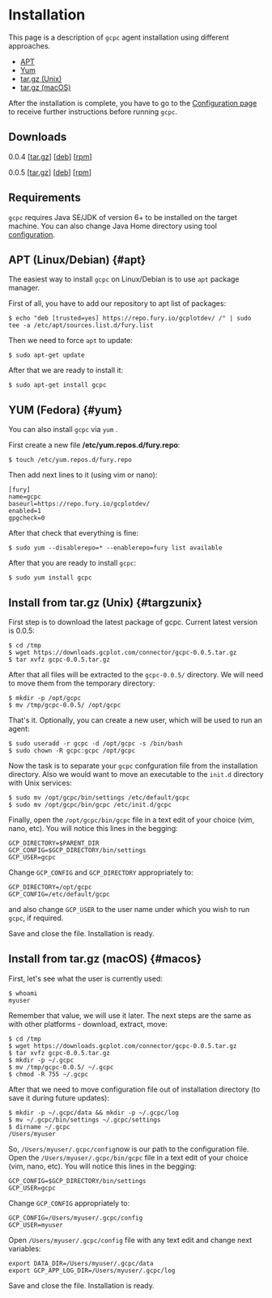 # Installation

This page is a description of `gcpc` agent installation using different approaches.

* [APT](#apt)
* [Yum](#yum)
* [tar.gz \(Unix\)](#targzunix)
* [tar.gz \(macOS\)](#macos)

After the installation is complete, you have to go to the [Configuration page](/log-files-processing/connector-installation-and-configuration/configuration.md) to receive further instructions before running `gcpc`.

## Downloads

0.0.4 \[[tar.gz](https://downloads.gcplot.com/connector/gcpc-0.0.4.tar.gz)\] \[[deb](https://downloads.gcplot.com/connector/bin/gcpc-0.0.4-1_all.deb)\] \[[rpm](https://downloads.gcplot.com/connector/bin/gcpc-0.0.3-2.all.rpm)\]

0.0.5 \[[tar.gz](https://downloads.gcplot.com/connector/gcpc-0.0.5.tar.gz)\] \[[deb](https://downloads.gcplot.com/connector/bin/gcpc-0.0.5-1_all.deb)\] \[[rpm](https://downloads.gcplot.com/connector/bin/gcpc-0.0.5-2.all.rpm)\]

## Requirements

`gcpc` requires Java SE/JDK of version 6+ to be installed on the target machine. You can also change Java Home directory using tool [configuration](/log-files-processing/connector-installation-and-configuration/configuration.md).

## APT \(Linux/Debian\) {#apt}

The easiest way to install `gcpc` on Linux/Debian is to use `apt` package manager.

First of all, you have to add our repository to apt list of packages:

```
$ echo "deb [trusted=yes] https://repo.fury.io/gcplotdev/ /" | sudo tee -a /etc/apt/sources.list.d/fury.list
```

Then we need to force `apt` to update:

```
$ sudo apt-get update
```

After that we are ready to install it:

```
$ sudo apt-get install gcpc
```

## YUM \(Fedora\) {#yum}

You can also install `gcpc` via `yum` .

First create a new file **/etc/yum.repos.d/fury.repo**:

```
$ touch /etc/yum.repos.d/fury.repo
```

Then add next lines to it \(using vim or nano\):

```
[fury]
name=gcpc
baseurl=https://repo.fury.io/gcplotdev/
enabled=1
gpgcheck=0
```

After that check that everything is fine:

```
$ sudo yum --disablerepo=* --enablerepo=fury list available
```

After that you are ready to install `gcpc`:

```
$ sudo yum install gcpc
```

## Install from tar.gz \(Unix\) {#targzunix}

First step is to download the latest package of gcpc. Current latest version is 0.0.5:

```
$ cd /tmp
$ wget https://downloads.gcplot.com/connector/gcpc-0.0.5.tar.gz
$ tar xvfz gcpc-0.0.5.tar.gz
```

After that all files will be extracted to the `gcpc-0.0.5/` directory. We will need to move them from the temporary directory:

```
$ mkdir -p /opt/gcpc
$ mv /tmp/gcpc-0.0.5/ /opt/gcpc
```

That's it. Optionally, you can create a new user, which will be used to run an agent:

```
$ sudo useradd -r gcpc -d /opt/gcpc -s /bin/bash
$ sudo chown -R gcpc:gcpc /opt/gcpc
```

Now the task is to separate your `gcpc` confguration file from the installation directory. Also we would want to move an executable to the `init.d` directory with Unix services:

```
$ sudo mv /opt/gcpc/bin/settings /etc/default/gcpc
$ sudo mv /opt/gcpc/bin/gcpc /etc/init.d/gcpc
```

Finally, open the `/opt/gcpc/bin/gcpc` file in a text edit of your choice \(vim, nano, etc\). You will notice this lines in the begging:

```
GCP_DIRECTORY=$PARENT_DIR
GCP_CONFIG=$GCP_DIRECTORY/bin/settings
GCP_USER=gcpc
```

Change `GCP_CONFIG` and `GCP_DIRECTORY` appropriately to:

```
GCP_DIRECTORY=/opt/gcpc
GCP_CONFIG=/etc/default/gcpc
```

and also change `GCP_USER` to the user name under which you wish to run `gcpc`, if required.

Save and close the file. Installation is ready.

## Install from tar.gz \(macOS\) {#macos}

First, let's see what the user is currently used:

```
$ whoami
myuser
```

Remember that value, we will use it later. The next steps are the same as with other platforms - download, extract, move:

```
$ cd /tmp
$ wget https://downloads.gcplot.com/connector/gcpc-0.0.5.tar.gz
$ tar xvfz gcpc-0.0.5.tar.gz
$ mkdir -p ~/.gcpc
$ mv /tmp/gcpc-0.0.5/ ~/.gcpc
$ chmod -R 755 ~/.gcpc
```

After that we need to move configuration file out of installation directory \(to save it during future updates\):

```
$ mkdir -p ~/.gcpc/data && mkdir -p ~/.gcpc/log
$ mv ~/.gcpc/bin/settings ~/.gcpc/settings
$ dirname ~/.gcpc
/Users/myuser
```

So, `/Users/myuser/.gcpc/config`now is our path to the configuration file. Open the `/Users/myuser/.gcpc/bin/gcpc` file in a text edit of your choice \(vim, nano, etc\). You will notice this lines in the begging:

```
GCP_CONFIG=$GCP_DIRECTORY/bin/settings
GCP_USER=gcpc
```

Change `GCP_CONFIG` appropriately to:

```
GCP_CONFIG=/Users/myuser/.gcpc/config
GCP_USER=myuser
```

Open `/Users/myuser/.gcpc/config` file with any text edit and change next variables:

```
export DATA_DIR=/Users/myuser/.gcpc/data
export GCP_APP_LOG_DIR=/Users/myuser/.gcpc/log
```

Save and close the file. Installation is ready.

